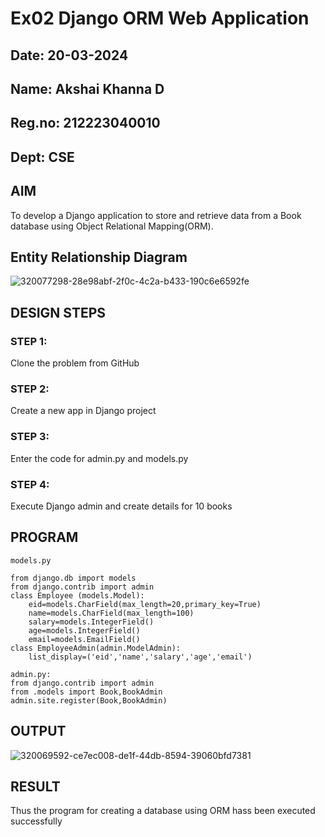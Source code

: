# Ex02 Django ORM Web Application
## Date: 20-03-2024
## Name: Akshai Khanna D
## Reg.no: 212223040010
## Dept: CSE

## AIM
To develop a Django application to store and retrieve data from a Book database using Object Relational Mapping(ORM).

## Entity Relationship Diagram

![320077298-28e98abf-2f0c-4c2a-b433-190c6e6592fe](https://github.com/akshai07/ORM/assets/152007451/a12202fa-5798-47c1-94cd-bdee34288cc0)

## DESIGN STEPS

### STEP 1:
Clone the problem from GitHub

### STEP 2:
Create a new app in Django project

### STEP 3:
Enter the code for admin.py and models.py

### STEP 4:
Execute Django admin and create details for 10 books

## PROGRAM
```
models.py

from django.db import models
from django.contrib import admin
class Employee (models.Model):
    eid=models.CharField(max_length=20,primary_key=True)
    name=models.CharField(max_length=100)
    salary=models.IntegerField()
    age=models.IntegerField()
    email=models.EmailField()
class EmployeeAdmin(admin.ModelAdmin):
    list_display=('eid','name','salary','age','email')
```
```
admin.py:
from django.contrib import admin
from .models import Book,BookAdmin
admin.site.register(Book,BookAdmin)
```

## OUTPUT

 ![320069592-ce7ec008-de1f-44db-8594-39060bfd7381](https://github.com/akshai07/ORM/assets/152007451/f158e437-129f-49ce-af39-3092dd399d67)


## RESULT
Thus the program for creating a database using ORM hass been executed successfully
